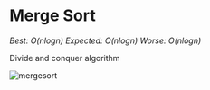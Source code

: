 # Merge Sort

*Best: O(nlogn) Expected: O(nlogn) Worse: O(nlogn)*

Divide and conquer algorithm

![mergesort](http://i.imgur.com/Rq4WOY2.png)
